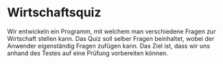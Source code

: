 # Wirtschaftsquiz
Wir entwickeln ein Programm, mit welchem man verschiedene Fragen zur Wirtschaft stellen kann. Das Quiz soll selber Fragen beinhaltet, wobei der Anwender eigenständig Fragen zufügen kann. Das Ziel ist, dass wir uns anhand des Testes auf eine Prüfung vorbereiten können.
